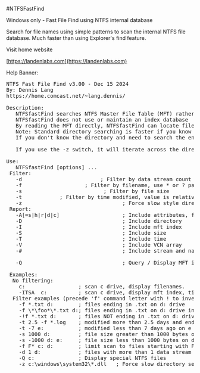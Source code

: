 #NTFSFastFind

Windows only - Fast File Find using NTFS internal database

Search for file names using simple patterns to scan the internal NTFS file database. 
Much faster than using Explorer's find feature. 

Visit home website

[https://landenlabs.com](https://landenlabs.com)


Help Banner:
<pre>
NTFS Fast File Find v3.00 - Dec 15 2024
By: Dennis Lang
https://home.comcast.net/~lang.dennis/

Description:
   NTFSfastFind searches NTFS Master File Table (MFT) rather then iterating across directories.
   NTFSfastFind does not use or maintain an index database
   By reading the MFT directly, NTFSfastFind can locate files anywhere on a disk quickly.
   Note: Standard directory searching is faster if you know the directory to search.
   If you don't know the directory and need to search the entire disk drive, NTFSfastFind is fast.

   If you use the -z switch, it will iterate across the directories rather then using MFT.

Use:
   NTFSfastFind [options] <localNTFSdrivetoSearch>...
 Filter:
   -d <count>                        ; Filter by data stream count
   -f <fileFilter>                   ; Filter by filename, use * or ? patterns
   -s <size>                         ; Filter by file size
   -t <relativeModifyDate>           ; Filter by time modified, value is relative days
   -z                                ; Force slow style directory search
 Report:
   -A[=s|h|r|d|c]                    ; Include attributes, filter on attributes
   -D                                ; Include directory
   -I                                ; Include mft index
   -S                                ; Include size
   -T                                ; Include time
   -V                                ; Include VCN array
   -#                                ; Include stream and name counts

   -Q                                ; Query / Display MFT information only

 Examples:
  No filtering:
    c:                 ; scan c drive, display filenames.
    -ITSA  c:          ; scan c drive, display mft index, time, size, attributes, directory.
  Filter examples (precede 'f' command letter with ! to invert rule):
    -f *.txt d:        ; files ending in .txt on d: drive
    -f \*\foo*\*.txt d:; files ending in .txt on d: drive in directory starting with foo
    -!f *.txt d:       ; files NOT ending in .txt on d: drive
    -t 2.5 -f *.log    ; modified more than 2.5 days and ending in .log on c drive
    -t -7 e:           ; modified less than 7 days ago on e drive
    -s 1000 d:         ; file size greater than 1000 bytes on d drive
    -s -1000 d: e:     ; file size less than 1000 bytes on d and e drive
    -f F* c: d:        ; limit scan to files starting with F on either C or D
    -d 1 d:            ; files with more than 1 data stream on d: drive
    -Q c:              ; Display special NTFS files
    -z c:\windows\system32\*.dll   ; Force slow directory search.
</pre>
